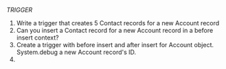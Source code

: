 *TRIGGER* 
1. Write a trigger that creates 5 Contact records for a new Account record
1. Can you insert a Contact record for a new Account record in a before insert context?
1. Create a trigger with before insert and after insert for Account object. System.debug a new Account record's ID.
1. 
